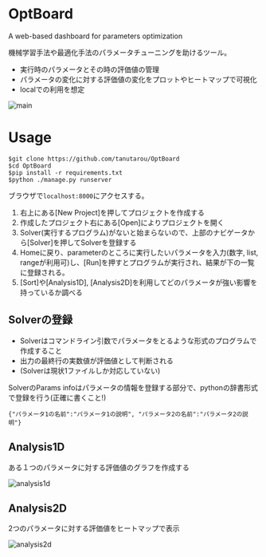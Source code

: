 # OptBoard
A web-based dashboard for parameters optimization

機械学習手法や最適化手法のパラメータチューニングを助けるツール。

- 実行時のパラメータとその時の評価値の管理
- パラメータの変化に対する評価値の変化をプロットやヒートマップで可視化
- localでの利用を想定

![main](https://user-images.githubusercontent.com/7645600/29746826-8f7844e6-8b21-11e7-8d99-93fc7e483849.png)

# Usage
```
$git clone https://github.com/tanutarou/OptBoard
$cd OptBoard
$pip install -r requirements.txt
$python ./manage.py runserver
```
ブラウザで`localhost:8000`にアクセスする。

1. 右上にある[New Project]を押してプロジェクトを作成する
2. 作成したプロジェクト右にある[Open]によりプロジェクトを開く
3. Solver(実行するプログラム)がないと始まらないので、上部のナビゲータから[Solver]を押してSolverを登録する
4. Homeに戻り、parameterのところに実行したいパラメータを入力(数字, list, rangeが利用可)し、[Run]を押すとプログラムが実行され、結果が下の一覧に登録される。
5. [Sort]や[Analysis1D], [Analysis2D]を利用してどのパラメータが強い影響を持っているか調べる

## Solverの登録
- Solverはコマンドライン引数でパラメータをとるような形式のプログラムで作成すること
- 出力の最終行の実数値が評価値として判断される
- (Solverは現状1ファイルしか対応していない)

SolverのParams infoはパラメータの情報を登録する部分で、pythonの辞書形式で登録を行う(正確に書くこと!)
```
{"パラメータ1の名前":"パラメータ1の説明", "パラメータ2の名前":"パラメータ2の説明"}
```

## Analysis1D
ある１つのパラメータに対する評価値のグラフを作成する

![analysis1d](https://user-images.githubusercontent.com/7645600/29746832-bf0756b6-8b21-11e7-9eb7-b7f6e029fa43.png)

## Analysis2D
2つのパラメータに対する評価値をヒートマップで表示

![analysis2d](https://user-images.githubusercontent.com/7645600/29746834-d440b1a8-8b21-11e7-9c83-10ab32d1395e.png)
